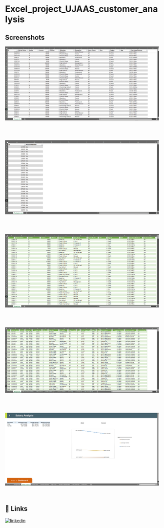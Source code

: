 # Excel_project_UJAAS_customer_analysis



## Screenshots

![S](https://github.com/dipu1591/Excel_project_UJAAS_customer_analysis/blob/main/Screenshots/1.PNG)

<br/>

<br/>

![S](https://github.com/dipu1591/Excel_project_UJAAS_customer_analysis/blob/main/Screenshots/2.PNG)

<br/>

<br/>

![S](https://github.com/dipu1591/Excel_project_UJAAS_customer_analysis/blob/main/Screenshots/3.PNG)

<br/>

<br/>

![S](https://github.com/dipu1591/Excel_project_UJAAS_customer_analysis/blob/main/Screenshots/4.PNG)

<br/>

<br/>

![S](https://github.com/dipu1591/Excel_project_UJAAS_customer_analysis/blob/main/Screenshots/5.PNG)

<br/>



## 🔗 Links
[![linkedin](https://img.shields.io/badge/linkedin-0A66C2?style=for-the-badge&logo=linkedin&logoColor=white)](https://www.linkedin.com/in/dipu1591/)
